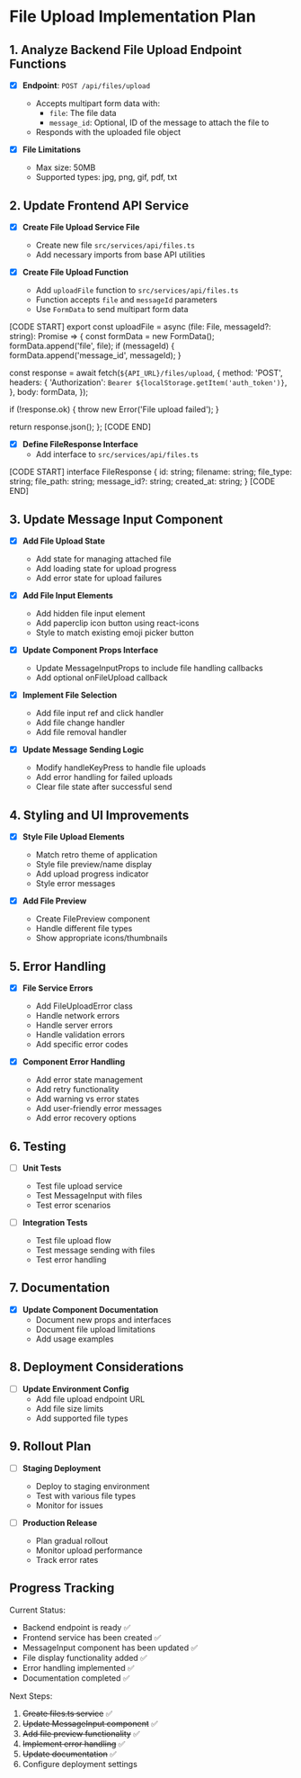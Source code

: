 # File Upload Implementation Plan

## 1. Analyze Backend File Upload Endpoint Functions

- [x] **Endpoint**: `POST /api/files/upload`
  - Accepts multipart form data with:
    - `file`: The file data
    - `message_id`: Optional, ID of the message to attach the file to
  - Responds with the uploaded file object

- [x] **File Limitations**
  - Max size: 50MB
  - Supported types: jpg, png, gif, pdf, txt

## 2. Update Frontend API Service

- [x] **Create File Upload Service File**
  - Create new file `src/services/api/files.ts`
  - Add necessary imports from base API utilities

- [x] **Create File Upload Function**
  - Add `uploadFile` function to `src/services/api/files.ts`
  - Function accepts `file` and `messageId` parameters
  - Use `FormData` to send multipart form data

[CODE START]
export const uploadFile = async (file: File, messageId?: string): Promise<FileResponse> => {
  const formData = new FormData();
  formData.append('file', file);
  if (messageId) {
    formData.append('message_id', messageId);
  }

  const response = await fetch(`${API_URL}/files/upload`, {
    method: 'POST',
    headers: {
      'Authorization': `Bearer ${localStorage.getItem('auth_token')}`,
    },
    body: formData,
  });

  if (!response.ok) {
    throw new Error('File upload failed');
  }

  return response.json();
};
[CODE END]

- [x] **Define FileResponse Interface**
  - Add interface to `src/services/api/files.ts`

[CODE START]
interface FileResponse {
  id: string;
  filename: string;
  file_type: string;
  file_path: string;
  message_id?: string;
  created_at: string;
}
[CODE END]

## 3. Update Message Input Component

- [x] **Add File Upload State**
  - Add state for managing attached file
  - Add loading state for upload progress
  - Add error state for upload failures

- [x] **Add File Input Elements**
  - Add hidden file input element
  - Add paperclip icon button using react-icons
  - Style to match existing emoji picker button

- [x] **Update Component Props Interface**
  - Update MessageInputProps to include file handling callbacks
  - Add optional onFileUpload callback

- [x] **Implement File Selection**
  - Add file input ref and click handler
  - Add file change handler
  - Add file removal handler

- [x] **Update Message Sending Logic**
  - Modify handleKeyPress to handle file uploads
  - Add error handling for failed uploads
  - Clear file state after successful send

## 4. Styling and UI Improvements

- [x] **Style File Upload Elements**
  - Match retro theme of application
  - Style file preview/name display
  - Add upload progress indicator
  - Style error messages

- [x] **Add File Preview**
  - Create FilePreview component
  - Handle different file types
  - Show appropriate icons/thumbnails

## 5. Error Handling

- [x] **File Service Errors**
  - Add FileUploadError class
  - Handle network errors
  - Handle server errors
  - Handle validation errors
  - Add specific error codes

- [x] **Component Error Handling**
  - Add error state management
  - Add retry functionality
  - Add warning vs error states
  - Add user-friendly error messages
  - Add error recovery options

## 6. Testing

- [ ] **Unit Tests**
  - Test file upload service
  - Test MessageInput with files
  - Test error scenarios

- [ ] **Integration Tests**
  - Test file upload flow
  - Test message sending with files
  - Test error handling

## 7. Documentation

- [x] **Update Component Documentation**
  - Document new props and interfaces
  - Document file upload limitations
  - Add usage examples

## 8. Deployment Considerations

- [ ] **Update Environment Config**
  - Add file upload endpoint URL
  - Add file size limits
  - Add supported file types

## 9. Rollout Plan

- [ ] **Staging Deployment**
  - Deploy to staging environment
  - Test with various file types
  - Monitor for issues

- [ ] **Production Release**
  - Plan gradual rollout
  - Monitor upload performance
  - Track error rates

## Progress Tracking

Current Status:
- Backend endpoint is ready ✅
- Frontend service has been created ✅
- MessageInput component has been updated ✅
- File display functionality added ✅
- Error handling implemented ✅
- Documentation completed ✅

Next Steps:
1. ~~Create files.ts service~~ ✅
2. ~~Update MessageInput component~~ ✅
3. ~~Add file preview functionality~~ ✅
4. ~~Implement error handling~~ ✅
5. ~~Update documentation~~ ✅
6. Configure deployment settings
